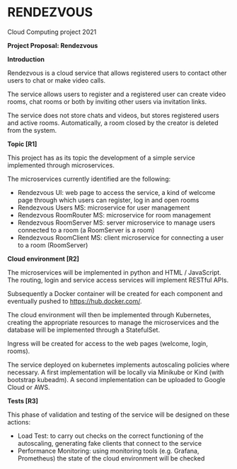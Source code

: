 # RENDEZVOUS

Cloud Computing project 2021

**Project Proposal: Rendezvous**

**Introduction**

Rendezvous is a cloud service that allows registered users to contact other users to chat or make video calls.

The service allows users to register and a registered user can create video rooms, chat rooms or both by inviting other users via invitation links.

The service does not store chats and videos, but stores registered users and active rooms. Automatically, a room closed by the creator is deleted from the system.

**Topic [R1]**

This project has as its topic the development of a simple service implemented through microservices.

The microservices currently identified are the following:

- Rendezvous UI: web page to access the service, a kind of welcome page through which users can register, log in and open rooms
- Rendezvous Users MS: microservice for user management
- Rendezvous RoomRouter MS: microservice for room management
- Rendezvous RoomServer MS: server microservice to manage users connected to a room (a RoomServer is a room)
- Rendezvous RoomClient MS: client microservice for connecting a user to a room (RoomServer)

**Cloud environment [R2]**

The microservices will be implemented in python and HTML / JavaScript. The routing, login and service access services will implement RESTful APIs.

Subsequently a Docker container will be created for each component and eventually pushed to https://hub.docker.com/.

The cloud environment will then be implemented through Kubernetes, creating the appropriate resources to manage the microservices and the database will be implemented through a StatefulSet.

Ingress will be created for access to the web pages (welcome, login, rooms).

The service deployed on kubernetes implements autoscaling policies where necessary. A first implementation will be locally via Minikube or Kind (with bootstrap kubeadm). A second implementation can be uploaded to Google Cloud or AWS.

**Tests [R3]**

This phase of validation and testing of the service will be designed on these actions:

- Load Test: to carry out checks on the correct functioning of the autoscaling, generating fake clients that connect to the service
- Performance Monitoring: using monitoring tools (e.g. Grafana, Prometheus) the state of the cloud environment will be checked
